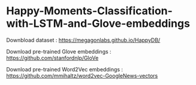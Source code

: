 # Happy-Moments-Classification-with-LSTM-and-Glove-embeddings

Downbload dataset : https://megagonlabs.github.io/HappyDB/

Download pre-trained Glove embeddings : https://github.com/stanfordnlp/GloVe

Download pre-trained Word2Vec embeddings : https://github.com/mmihaltz/word2vec-GoogleNews-vectors
